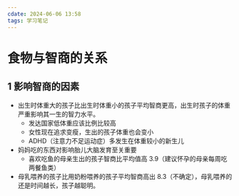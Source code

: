 ```yaml
---
cdate: 2024-06-06 13:58
tags: 学习笔记 
---
```


# 食物与智商的关系

## 1 影响智商的因素

- 出生时体重大的孩子比出生时体重小的孩子平均智商更高，出生时孩子的体重严重影响其一生的智力水平。
	- 发达国家低体重应该比例比较高
	- 女性现在追求变瘦，生出的孩子体重也会变小
	- ADHD（注意力不足运动症）多发生在体重较小的新生儿
- 妈妈吃的东西对影响胎儿大脑发育至关重要
	- 喜欢吃鱼的母亲生出的孩子智商比平均值高 3.9（建议怀孕的母亲每周吃两餐鱼类）
- 母乳喂养的孩子比用奶粉喂养的孩子平均智商高出 8.3（不确定），母乳喂养的还是时间越长，孩子越聪明。